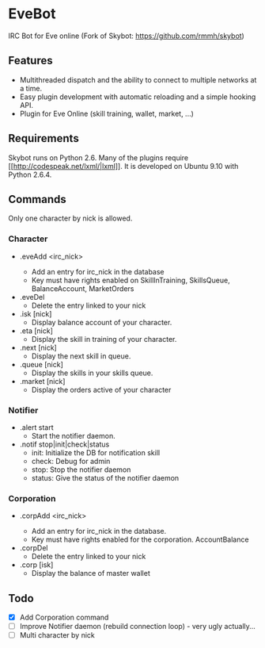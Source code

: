 EveBot
======

IRC Bot for Eve online (Fork of Skybot: https://github.com/rmmh/skybot)

## Features
* Multithreaded dispatch and the ability to connect to multiple networks at a time.
* Easy plugin development with automatic reloading and a simple hooking API.
* Plugin for Eve Online (skill training, wallet, market, ...)

## Requirements
Skybot runs on Python 2.6. Many of the plugins require [[http://codespeak.net/lxml/|lxml]]. It is developed on Ubuntu 9.10 with Python 2.6.4.

## Commands
Only one character by nick is allowed. 

### Character
* .eveAdd <KeyID> <vCode> <irc_nick> <Character Name>
  * Add an entry for irc_nick in the database
  * Key must have rights enabled on SkillInTraining, SkillsQueue, BalanceAccount, MarketOrders
* .eveDel
  * Delete the entry linked to your nick
* .isk [nick]
  * Display balance account of your character.
* .eta [nick]
  * Display the skill in training of your character.
* .next [nick]
  * Display the next skill in queue.
* .queue [nick]
  * Display the skills in your skills queue.
* .market [nick]
  * Display the orders active of your character

### Notifier
* .alert start
  * Start the notifier daemon.
* .notif stop|init|check|status
  * init: Initialize the DB for notification skill
  * check: Debug for admin
  * stop: Stop the notifier daemon
  * status: Give the status of the notifier daemon

### Corporation
* .corpAdd <KeyID> <vCode> <irc_nick> <Character Name>
  * Add an entry for irc_nick in the database.
  * Key must have rights enabled for the corporation. AccountBalance
* .corpDel
  * Delete the entry linked to your nick
* .corp [isk]
  * Display the balance of master wallet

## Todo
- [x] Add Corporation command
- [ ] Improve Notifier daemon (rebuild connection loop) - very ugly actually...
- [ ] Multi character by nick
